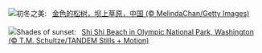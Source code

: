 ![](https://www.bing.com/th?id=OHR.LiDong2024_ZH-CN9944723194_UHD.jpg&w=1000)初冬之美:&nbsp;&ensp;[金色的松树，坝上草原，中国 (© MelindaChan/Getty Images)](https://www.bing.com/th?id=OHR.LiDong2024_ZH-CN9944723194_UHD.jpg)
<br><br/>
![](https://www.bing.com/th?id=OHR.ShiShiBeach_EN-US4231457607_UHD.jpg&w=1000)Shades of sunset:&nbsp;&ensp;[Shi Shi Beach in Olympic National Park, Washington (© T.M. Schultze/TANDEM Stills + Motion)](https://www.bing.com/th?id=OHR.ShiShiBeach_EN-US4231457607_UHD.jpg)
<br><br/>
